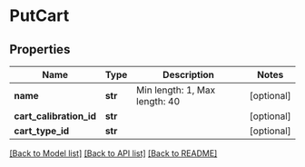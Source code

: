 # PutCart

## Properties
Name | Type | Description | Notes
------------ | ------------- | ------------- | -------------
**name** | **str** | Min length: 1, Max length: 40 | [optional] 
**cart_calibration_id** | **str** |  | [optional] 
**cart_type_id** | **str** |  | [optional] 

[[Back to Model list]](../README.md#documentation-for-models) [[Back to API list]](../README.md#documentation-for-api-endpoints) [[Back to README]](../README.md)


